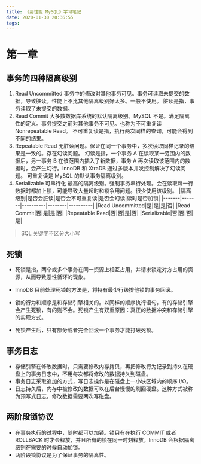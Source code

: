```yaml
---
title: 《高性能 MySQL》学习笔记
date: 2020-01-30 20:36:55
tags:
---
```

# 第一章
## 事务的四种隔离级别

1. Read Uncommitted
事务中的修改对其他事务可见。事务可读取未提交的数据，导致脏读。性能上不比其他隔离级别好太多。一般不使用。
脏读是指，事务读取了未提交的数据。
2. Read Commit
大多数数据库系统的默认隔离级别。MySQL 不是。满足隔离性的定义。事务提交之前对其他事务不可见。也称为不可重复读 Nonrepeatable Read。
不可重复读是指，执行两次同样的查询，可能会得到不同的结果。
4. Repeatable Read
无脏读问题。保证在同一个事务中，多次读取同样记录的结果是一致的。存在幻读问题。
幻读是指，一个事务 A 在读取某一范围内的数据后，另一事务 B 在该范围内插入了新数据，事务 A 再次读取该范围内的数据时，会产生幻行。InnoDB 和 XtraDB 通过多版本并发控制解决了幻读问题。
可重复读是 MySQL 的默认事务隔离级别。
5. Serializable 可串行化
最高的隔离级别。强制事务串行处理。会在读取每一行数据时都加上锁，可能导致大量超时和锁争用问题。很少使用该级别。
|隔离级别|是否会脏读|是否会不可重复读|是否会幻读|读时是否加锁|
|-------|-------|----------|--------|----------|
|Read Uncommitted|是|是|是|否|
|Read Commit|否|是|是|否|
|Repeatable Read|否|否|是|否|
|Serializable|否|否|否|是|
> SQL 关键字不区分大小写

## 死锁

* 死锁是指，两个或多个事务在同一资源上相互占用，并请求锁定对方占用的资源，从而导致恶性循环的现象。

* InnoDB 目前处理死锁的方法是，将持有最少行级排他锁的事务回滚。
* 锁的行为和顺序是和存储引擎相关的。以同样的顺序执行语句，有的存储引擎会产生死锁，有的则不会。死锁产生有双重原因：真正的数据冲突和存储引擎的实现方式。
* 死锁产生后，只有部分或者完全回滚一个事务才能打破死锁。

## 事务日志

* 存储引擎在修改数据时，只需要修改内存拷贝，再把修改行为记录到持久在硬盘上的事务日志中，不用每次都将修改的数据持久到磁盘。
* 事务日志采取追加的方式，写日志操作是在磁盘上一小块区域内的顺序 I/O。
* 日志持久后，内存中被修改的数据可以在后台慢慢的刷回硬盘。这种方式被称为预写式日志，修改数据需要两次写磁盘。

## 两阶段锁协议

* 在事务执行的过程中，随时都可以加锁。锁只有在执行 COMMIT 或者 ROLLBACK 时才会释放，并且所有的锁在同一时刻释放。InnoDB 会根据隔离级别在需要的时候自动加锁。
* 两阶段锁协议是为了保证事务的隔离性。 

